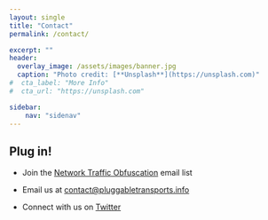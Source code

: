 ```yaml
---
layout: single
title: "Contact"
permalink: /contact/

excerpt: ""
header:
  overlay_image: /assets/images/banner.jpg
  caption: "Photo credit: [**Unsplash**](https://unsplash.com)"
#  cta_label: "More Info"
#  cta_url: "https://unsplash.com"

sidebar:
    nav: "sidenav"
---
```



## Plug in!

* Join the [Network Traffic Obfuscation](https://groups.google.com/forum/#!forum/traffic-obf) email list

* Email us at [contact@pluggabletransports.info](mailto:contact@pluggabletransports.info)

* Connect with us on [Twitter](https://twitter.com/plugtransports)

<!--
<form action="//formspree.io/info@pluggabletransports.info" method="POST">
Name (optional): <input type="text" name="name">
Email*: <input type="email" name="_replyto">
<br/> <input type="submit" class="button fit special" value="Send">
</form>
 -->